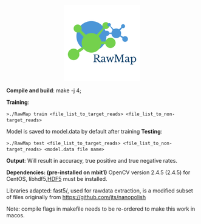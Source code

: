 <p align="center"> 
<img src="logo.png">
</p>


**Compile and build**:
make -j 4;

**Training**:
``````
>./RawMap train <file_list_to_target_reads> <file_list_to_non-target_reads>
```````
Model is saved to model.data by default after training
**Testing**:
```````
>./RawMap test <file_list_to_target_reads> <file_list_to_non-target_reads> <model.data file name>
```````

**Output**:
Will result in accuracy, true positive and true negative rates.

**Dependencies: (pre-installed on mbit1)**
OpenCV version 2.4.5 (2.4.5) for CentOS, 
libhdf5,[HDF5](https://www.hdfgroup.org/downloads/hdf5/) must be installed. 


Libraries adapted:
fast5/, used for rawdata extraction, is a modified subset of  files originally from https://github.com/jts/nanopolish


Note: compile flags in makefile needs to be re-ordered to make this work in macos.
